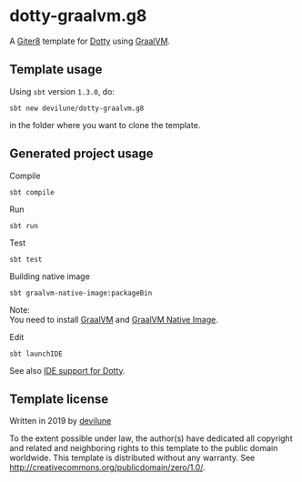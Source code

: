 dotty-graalvm.g8
=================
A [Giter8][g8] template for [Dotty] using [GraalVM].

Template usage
--------------
Using `sbt` version `1.3.0`, do:
```
sbt new devilune/dotty-graalvm.g8
```
in the folder where you want to clone the template.

Generated project usage
--------------
Compile
```
sbt compile
```

Run
```
sbt run
```

Test
```
sbt test
```

Building native image
```
sbt graalvm-native-image:packageBin
```

Note:  
You need to install [GraalVM] and [GraalVM Native Image].

Edit
```
sbt launchIDE
```

See also [IDE support for Dotty].

Template license
----------------
Written in 2019 by [devilune]

To the extent possible under law, the author(s) have dedicated all copyright and related
and neighboring rights to this template to the public domain worldwide.
This template is distributed without any warranty. See <http://creativecommons.org/publicdomain/zero/1.0/>.

[g8]: http://www.foundweekends.org/giter8/
[Dotty]: http://dotty.epfl.ch/
[IDE support for Dotty]: https://dotty.epfl.ch/docs/usage/ide-support.html
[GraalVM]: https://www.graalvm.org
[GraalVM Native Image]: https://www.graalvm.org/docs/reference-manual/aot-compilation/
[devilune]: https://github.com/devilune
